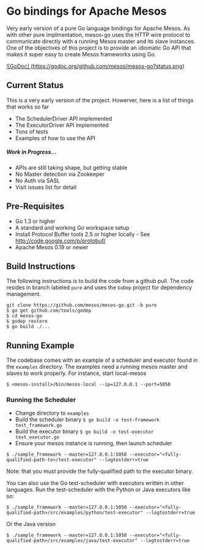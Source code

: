 Go bindings for Apache Mesos
========

Very early version of a pure Go language bindings for Apache Mesos. As with other pure implmentation, mesos-go uses the HTTP wire protocol to communicate directly with  a running Mesos master and its slave instances. One of the objectives of this project is to provide an idiomatic Go API that makes it super easy to create Mesos frameworks using Go. 

[![GoDoc] (https://godoc.org/github.com/mesos/mesos-go?status.png)](https://godoc.org/github.com/mesos/mesos-go)

## Current Status
This is a very early version of the project.  Howerver, here is a list of things that works so far
- The SchedulerDriver API implemented
- The ExecutorDriver API implemented
- Tons of tests
- Examples of how to use the API

##### Work in Progress...
- APIs are still taking shape, but getting stable
- No Master detection via Zookeeper
- No Auth via SASL
- Visit issues list for detail

## Pre-Requisites
- Go 1.3 or higher
- A standard and working Go workspace setup
- Install Protocol Buffer tools 2.5 or higher locally - See http://code.google.com/p/protobuf/
- Apache Mesos 0.19 or newer


## Build Instructions
The following instructions is to build the code from a github pull.  The code resides in branch labeled `pure` and uses the `GoDep` project for dependency management.
```
git clone https://github.com/mesos/mesos-go.git -b pure
$ go get github.com/tools/godep
$ cd mesos-go
$ godep restore
$ go build ./...
```
## Running Example
The codebase comes with an example of a scheduler and executor found in the `examples` directory.
The examples need a running mesos master and slaves to work properly.   For instance, start local-mesos 
```
$ <mesos-install>/bin/mesos-local --ip=127.0.0.1 --port=5050
```
### Running the Scheduler
* Change directory to `examples`
* Build the scheduler binary `$ go build -o test-framework test_framework.go`
* Build the executor binary `$ go build -o test-executor test_executor.go`
* Ensure your mesos instance is running, then launch scheduler
```
$ ./sample_framework --master=127.0.0.1:5050 --executor="<fully-qualified-path-to>/test-executor" --logtostderr=true
```
Note: that you must provide the fully-qualified path to the executor binary.

You can also use the Go test-scheduler with executors written in other languages.  Run the test-scheduler with the Python or Java executors like so:
```
$ ./sample_framework --master=127.0.0.1:5050 --executor="<fully-qualified-path>/src/examples/python/test-executor" --logtostderr=true
```
Or the Java version
```
$ ./sample_framework --master=127.0.0.1:5050 --executor="<fully-qualified-path>/src/examples/java/test-executor" --logtostderr=true
```